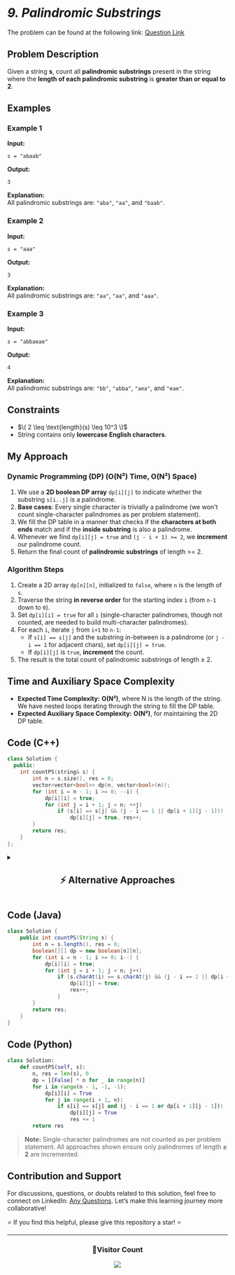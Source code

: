 # *9. Palindromic Substrings*

The problem can be found at the following link: [Question Link](https://www.geeksforgeeks.org/problems/count-palindrome-sub-strings-of-a-string0652/1)

## **Problem Description**

Given a string **s**, count all **palindromic substrings** present in the string where the **length of each palindromic substring** is **greater than or equal to 2**.

## **Examples**

### **Example 1**  
**Input:**  
```
s = "abaab"
```
**Output:**  
```
3
```
**Explanation:**  
All palindromic substrings are: `"aba"`, `"aa"`, and `"baab"`.

### **Example 2**  
**Input:**  
```
s = "aaa"
```
**Output:**  
```
3
```
**Explanation:**  
All palindromic substrings are: `"aa"`, `"aa"`, and `"aaa"`.

### **Example 3**  
**Input:**  
```
s = "abbaeae"
```
**Output:**  
```
4
```
**Explanation:**  
All palindromic substrings are: `"bb"`, `"abba"`, `"aea"`, and `"eae"`.

## **Constraints**
- $\( 2 \leq \text{length}(s) \leq 10^3 \)$
- String contains only **lowercase English characters**.


## **My Approach**

### **Dynamic Programming (DP) (O(N²) Time, O(N²) Space)**

1. We use a **2D boolean DP array** `dp[i][j]` to indicate whether the substring `s[i..j]` is a palindrome.
2. **Base cases**: Every single character is trivially a palindrome (we won't count single-character palindromes as per problem statement).  
3. We fill the DP table in a manner that checks if the **characters at both ends** match and if the **inside substring** is also a palindrome.
4. Whenever we find `dp[i][j] = true` and `(j - i + 1) >= 2`, we **increment** our palindrome count.
5. Return the final count of **palindromic substrings** of length >= 2.

### **Algorithm Steps**  
1. Create a 2D array `dp[n][n]`, initialized to `false`, where `n` is the length of `s`.  
2. Traverse the string **in reverse order** for the starting index `i` (from `n-1` down to `0`).  
3. Set `dp[i][i] = true` for all `i` (single-character palindromes, though not counted, are needed to build multi-character palindromes).  
4. For each `i`, iterate `j` from `i+1` to `n-1`:  
   - If `s[i] == s[j]` and the substring in-between is a palindrome (or `j - i == 1` for adjacent chars), set `dp[i][j] = true`.  
   - If `dp[i][j]` is `true`, **increment** the count.  
5. The result is the total count of palindromic substrings of length ≥ 2.


## **Time and Auxiliary Space Complexity**  

- **Expected Time Complexity:** **O(N²)**, where N is the length of the string. We have nested loops iterating through the string to fill the DP table.  
- **Expected Auxiliary Space Complexity:** **O(N²)**, for maintaining the 2D DP table.


## **Code (C++)**

```cpp
class Solution {
  public:
    int countPS(string& s) {
        int n = s.size(), res = 0;
        vector<vector<bool>> dp(n, vector<bool>(n));
        for (int i = n - 1; i >= 0; --i) {
            dp[i][i] = true;
            for (int j = i + 1; j < n; ++j)
                if (s[i] == s[j] && (j - i == 1 || dp[i + 1][j - 1]))
                    dp[i][j] = true, res++;
        }
        return res;
    }
};
```

<details>
  <summary><h2 align="center">⚡ Alternative Approaches</h2></summary>

## **1️⃣ Expand Around Center (O(N²) Time, O(1) Space)**

**Idea:**  
- Treat each index (and index gap) as a potential palindrome center.  
- Expand outward while the characters match.  
- Count palindromic substrings of length ≥ 2.

```cpp
class Solution {
public:
    int countPS(string& s) {
        int n = s.size(), res = 0;
        for (int i = 0; i < n; ++i) {
            for (int l = i, r = i; l >= 0 && r < n && s[l] == s[r]; --l, ++r) res++;
            for (int l = i, r = i + 1; l >= 0 && r < n && s[l] == s[r]; --l, ++r) res++;
        }
        return res - n;
    }
};
```
🔹 **No extra space needed**  
🔹 **Simple to implement**  

## **Code (Java)**  

```java
class Solution {
    public int countPS(String s) {
        int n = s.length(), res = 0;
        for (int i = 0; i < n; i++) {
            for (int l = i, r = i; l >= 0 && r < n && s.charAt(l) == s.charAt(r); l--, r++) res++;
            for (int l = i, r = i + 1; l >= 0 && r < n && s.charAt(l) == s.charAt(r); l--, r++) res++;
        }
        return res - n;
    }
}
```


## **Code (Python)**  
```python
class Solution:
    def countPS(self, s):
        n, res = len(s), 0
        for i in range(n):
            l, r = i, i
            while l >= 0 and r < n and s[l] == s[r]: res += 1; l -= 1; r += 1
            l, r = i, i + 1
            while l >= 0 and r < n and s[l] == s[r]: res += 1; l -= 1; r += 1
        return res - n
```


## **2️⃣ Manacher’s Algorithm (O(N) Time, O(N) Space)**

**Idea:**  
- Transform string into a format with separators (e.g., `#a#b#a#b#`).  
- Use Manacher’s algorithm to find palindromes in `O(N)`.  
- Count palindromes of length ≥ 2 from the computed radius array.

```cpp
class Solution {
public:
    int countPS(string s) {
        string t = "#";
        for (char c : s) t += c + string("#");
        int n = t.size(), res = 0;
        vector<int> p(n, 0);
        int c = 0, r = 0;

        for (int i = 1; i < n - 1; i++) {
            int mirr = 2 * c - i;
            if (i < r) p[i] = min(r - i, p[mirr]);

            while (i + p[i] + 1 < n && i - p[i] - 1 >= 0 && t[i + p[i] + 1] == t[i - p[i] - 1]) 
                p[i]++;

            if (i + p[i] > r) {
                c = i;
                r = i + p[i];
            }

            res += (p[i] / 2);
        }

        return res;
    }
};
```
🔹 **Fastest for large `N`**  
🔹 **Trickier to implement**  

## **📊 Comparison of Approaches**  

| **Approach**                  | ⏱️ **Time Complexity** | 🗂️ **Space Complexity** | ✅ **Pros**                            | ⚠️ **Cons**                            |
|-------------------------------|------------------------|-------------------------|----------------------------------------|-----------------------------------------|
| **Dynamic Programming (DP)**   | 🟡 O(N²)               | 🟡 O(N²)                | Reliable and efficient for mid-size N  | Requires 2D DP table                    |
| **Expand Around Center**       | 🟡 O(N²)               | 🟢 O(1)                 | Simple and space-efficient             | Slower for very large `N`               |
| **Manacher’s Algorithm**       | 🟢 O(N)                | 🟡 O(N)                 | Fastest for `N > 10⁵`                 | Complex to implement                    |



## 💡 **Best Choice?**  
- ✅ **For simplicity:** Use **Expand Around Center**.  
- ✅ **For optimal runtime on large inputs:** Use **Manacher’s Algorithm**.  
- ✅ **For learning DP concepts:** Use the **Dynamic Programming** approach.  

</details>


## **Code (Java)**  

```java
class Solution {
    public int countPS(String s) {
        int n = s.length(), res = 0;
        boolean[][] dp = new boolean[n][n];
        for (int i = n - 1; i >= 0; i--) {
            dp[i][i] = true;
            for (int j = i + 1; j < n; j++)
                if (s.charAt(i) == s.charAt(j) && (j - i == 1 || dp[i + 1][j - 1])) {
                    dp[i][j] = true;
                    res++;
                }
        }
        return res;
    }
}
```


## **Code (Python)**  
```python
class Solution:
    def countPS(self, s):
        n, res = len(s), 0
        dp = [[False] * n for _ in range(n)]
        for i in range(n - 1, -1, -1):
            dp[i][i] = True
            for j in range(i + 1, n):
                if s[i] == s[j] and (j - i == 1 or dp[i + 1][j - 1]):
                    dp[i][j] = True
                    res += 1
        return res
```


> **Note:** Single-character palindromes are not counted as per problem statement. All approaches shown ensure only palindromes of length **≥ 2** are incremented.

## **Contribution and Support**  

For discussions, questions, or doubts related to this solution, feel free to connect on LinkedIn: [Any Questions](https://www.linkedin.com/in/het-patel-8b110525a/). Let’s make this learning journey more collaborative!

⭐ If you find this helpful, please give this repository a star! ⭐

---

<div align="center">
  <h3><b>📍Visitor Count</b></h3>
</div>

<p align="center">
  <img src="https://profile-counter.glitch.me/Hunterdii/count.svg" />
</p>
